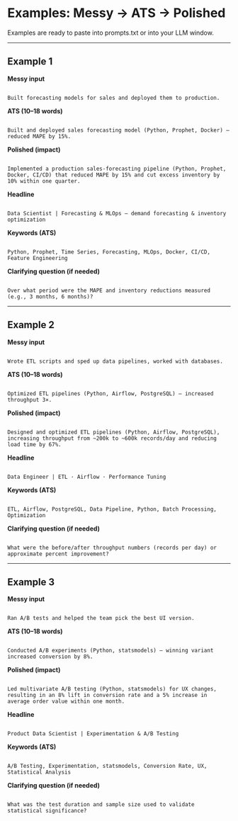 
# Examples: Messy → ATS → Polished
Examples are ready to paste into prompts.txt or into your LLM window.

---

## Example 1

**Messy input**  
```

Built forecasting models for sales and deployed them to production.

```

**ATS (10–18 words)**  
```

Built and deployed sales forecasting model (Python, Prophet, Docker) — reduced MAPE by 15%.

```

**Polished (impact)**  
```

Implemented a production sales-forecasting pipeline (Python, Prophet, Docker, CI/CD) that reduced MAPE by 15% and cut excess inventory by 10% within one quarter.

```

**Headline**  
```

Data Scientist | Forecasting & MLOps — demand forecasting & inventory optimization

```

**Keywords (ATS)**  
```

Python, Prophet, Time Series, Forecasting, MLOps, Docker, CI/CD, Feature Engineering

```

**Clarifying question (if needed)**  
```

Over what period were the MAPE and inventory reductions measured (e.g., 3 months, 6 months)?

```

---

## Example 2

**Messy input**  
```

Wrote ETL scripts and sped up data pipelines, worked with databases.

```

**ATS (10–18 words)**  
```

Optimized ETL pipelines (Python, Airflow, PostgreSQL) — increased throughput 3×.

```

**Polished (impact)**  
```

Designed and optimized ETL pipelines (Python, Airflow, PostgreSQL), increasing throughput from ~200k to ~600k records/day and reducing load time by 67%.

```

**Headline**  
```

Data Engineer | ETL · Airflow · Performance Tuning

```

**Keywords (ATS)**  
```

ETL, Airflow, PostgreSQL, Data Pipeline, Python, Batch Processing, Optimization

```

**Clarifying question (if needed)**  
```

What were the before/after throughput numbers (records per day) or approximate percent improvement?

```

---

## Example 3

**Messy input**  
```

Ran A/B tests and helped the team pick the best UI version.

```

**ATS (10–18 words)**  
```

Conducted A/B experiments (Python, statsmodels) — winning variant increased conversion by 8%.

```

**Polished (impact)**  
```

Led multivariate A/B testing (Python, statsmodels) for UX changes, resulting in an 8% lift in conversion rate and a 5% increase in average order value within one month.

```

**Headline**  
```

Product Data Scientist | Experimentation & A/B Testing

```

**Keywords (ATS)**  
```

A/B Testing, Experimentation, statsmodels, Conversion Rate, UX, Statistical Analysis

```

**Clarifying question (if needed)**  
```

What was the test duration and sample size used to validate statistical significance?

```


